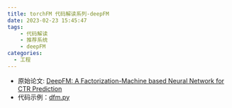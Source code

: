 ```yaml
---
title: torchFM 代码解读系列-deepFM
date: 2023-02-23 15:45:47
tags: 
    - 代码解读
    - 推荐系统
    - deepFM
categories: 
  - 工程
---
```


* 原始论文: [DeepFM: A Factorization-Machine based Neural Network for CTR Prediction](https://arxiv.org/abs/1703.04247)
* 代码示例：[dfm.py](https://github.com/forrestneo/pytorch-fm/blob/master/torchfm/model/dfm.py)